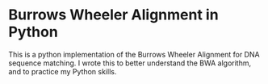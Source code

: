 Burrows Wheeler Alignment in Python
=========================

This is a python implementation of the Burrows Wheeler Alignment for DNA sequence matching. 
I wrote this to better understand the BWA algorithm, and to practice my Python skills.